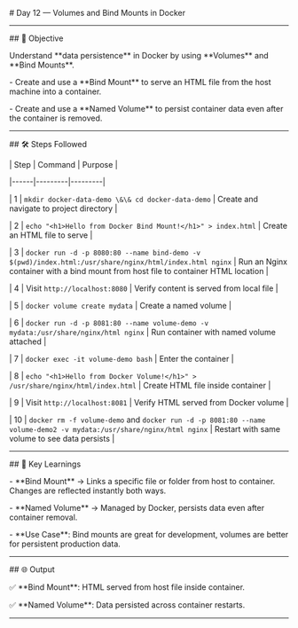 \# Day 12 — Volumes and Bind Mounts in Docker



---



\## 🎯 Objective



Understand \*\*data persistence\*\* in Docker by using \*\*Volumes\*\* and \*\*Bind Mounts\*\*.  

\- Create and use a \*\*Bind Mount\*\* to serve an HTML file from the host machine into a container.  

\- Create and use a \*\*Named Volume\*\* to persist container data even after the container is removed.  



---



\## 🛠️ Steps Followed



| Step | Command | Purpose |

|------|---------|---------|

| 1 | `mkdir docker-data-demo \&\& cd docker-data-demo` | Create and navigate to project directory |

| 2 | `echo "<h1>Hello from Docker Bind Mount!</h1>" > index.html` | Create an HTML file to serve |

| 3 | `docker run -d -p 8080:80 --name bind-demo -v $(pwd)/index.html:/usr/share/nginx/html/index.html nginx` | Run an Nginx container with a bind mount from host file to container HTML location |

| 4 | Visit `http://localhost:8080` | Verify content is served from local file |

| 5 | `docker volume create mydata` | Create a named volume |

| 6 | `docker run -d -p 8081:80 --name volume-demo -v mydata:/usr/share/nginx/html nginx` | Run container with named volume attached |

| 7 | `docker exec -it volume-demo bash` | Enter the container |

| 8 | `echo "<h1>Hello from Docker Volume!</h1>" > /usr/share/nginx/html/index.html` | Create HTML file inside container |

| 9 | Visit `http://localhost:8081` | Verify HTML served from Docker volume |

| 10 | `docker rm -f volume-demo` and `docker run -d -p 8081:80 --name volume-demo2 -v mydata:/usr/share/nginx/html nginx` | Restart with same volume to see data persists |



---



\## 📌 Key Learnings



\- \*\*Bind Mount\*\* → Links a specific file or folder from host to container. Changes are reflected instantly both ways.  

\- \*\*Named Volume\*\* → Managed by Docker, persists data even after container removal.  

\- \*\*Use Case\*\*: Bind mounts are great for development, volumes are better for persistent production data.  



---



\## 🌐 Output



✅ \*\*Bind Mount\*\*: HTML served from host file inside container.  

✅ \*\*Named Volume\*\*: Data persisted across container restarts.  



---



